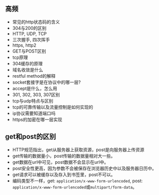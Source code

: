## 高频

* 常见的http状态码的含义
* 304与200的区别
* HTTP, UDP, TCP
* 三次握手, 四次挥手
* https, http2
* GET与POST区别
* tcp原理
* 304缓存的原理
* 域名收敛是什么
* restful method的解释
* socket套接字是在协议中的哪一层?
* accept是什么，怎么用
* 301, 302, 303, 307区别
* tcp与udp特点与区别
* tcp的可靠传输以及流量控制是如何实现的
* ip协议需要知道端口吗
* https的加密在哪一层实现

## get和post的区别

* HTTP规范指出，get从服务器上获取资源，post是向服务器上传资源
* get传输的数据量小，post传输的数据量相对大一些。
* get数据在url中可见，post数据不会显示在url中。
* post安全性更高，因为参数不会被保存在浏览器历史中以及服务器日历中。
* get请求可以被缓存以及存入到书签里，post不可以。
* 编码类型不一样，get: `application/x-www-form-urlencoded`, post: `application/x-www-form-urlencoded`或`multipart/form-data`。
